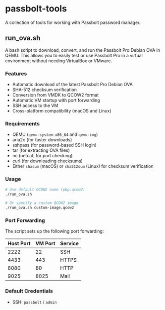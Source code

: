 # passbolt-tools

A collection of tools for working with Passbolt password manager.

## run_ova.sh

A bash script to download, convert, and run the Passbolt Pro Debian OVA in QEMU. This allows you to easily test or use Passbolt Pro in a virtual environment without needing VirtualBox or VMware.

### Features

- Automatic download of the latest Passbolt Pro Debian OVA
- SHA-512 checksum verification
- Conversion from VMDK to QCOW2 format
- Automatic VM startup with port forwarding
- SSH access to the VM
- Cross-platform compatibility (macOS and Linux)

### Requirements

- QEMU (`qemu-system-x86_64` and `qemu-img`)
- aria2c (for faster downloads)
- sshpass (for password-based SSH login)
- tar (for extracting OVA files)
- nc (netcat, for port checking)
- curl (for downloading checksums)
- Either `shasum` (macOS) or `sha512sum` (Linux) for checksum verification

### Usage

```bash
# Use default QCOW2 name (pbp.qcow2)
./run_ova.sh

# Or specify a custom QCOW2 image
./run_ova.sh custom-image.qcow2
```

### Port Forwarding

The script sets up the following port forwarding:

| Host Port | VM Port | Service |
|-----------|---------|---------|
| 2222      | 22      | SSH     |
| 4433      | 443     | HTTPS   |
| 8080      | 80      | HTTP    |
| 9025      | 8025    | Mail    |

### Default Credentials

- SSH: `passbolt` / `admin`

